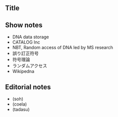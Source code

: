 ## Title

## Show notes
- DNA data storage
- CATALOG Inc
- NBT, Random access of DNA led by MS research
- 誤り訂正符号
- 符号理論
- ランダムアクセス
- Wikipedna

## Editorial notes
- (soh)
- (coela)
- (tadasu)
